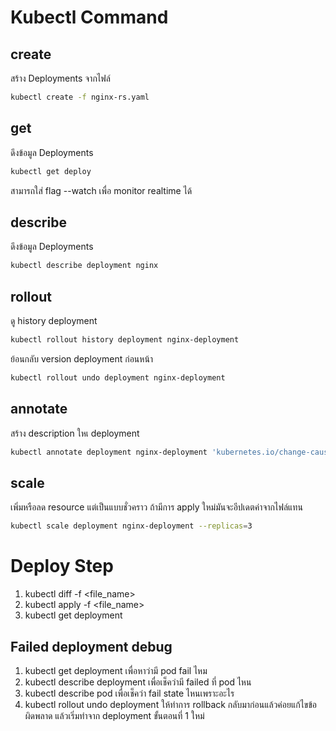# Kubectl Command

## create

สร้าง Deployments จากไฟล์

```bash
kubectl create -f nginx-rs.yaml
```

## get

ดึงข้อมูล Deployments

```bash
kubectl get deploy
```

สามารถใส่ flag --watch เพื่อ monitor realtime ได้

## describe

ดึงข้อมูล Deployments

```bash
kubectl describe deployment nginx
```

## rollout

ดู history deployment

```bash
kubectl rollout history deployment nginx-deployment
```

ย้อนกลับ version deployment ก่อนหน้า

```bash
kubectl rollout undo deployment nginx-deployment
```

## annotate

สร้าง description ใหเ deployment

```bash
kubectl annotate deployment nginx-deployment 'kubernetes.io/change-cause'='updated nginx deployment to version 1.27.1-alpine'
```

## scale

เพิ่มหรือลด resource แต่เป็นแบบชั่วคราว ถ้ามีการ apply ใหม่มันจะอีปเดตค่าจากไฟล์แทน

```bash
kubectl scale deployment nginx-deployment --replicas=3
```

# Deploy Step

1. kubectl diff -f <file_name>
2. kubectl apply -f <file_name>
3. kubectl get deployment <name>

## Failed deployment debug

1. kubectl get deployment <name> เพื่อหาว่ามี pod fail ไหม
2. kubectl describe deployment <name> เพื่อเช็คว่ามี failed ที่ pod ไหน
3. kubectl describe pod <name> เพื่อเช็คว่า fail state ไหนเพราะอะไร
4. kubectl rollout undo deployment <name> ให้ทำการ rollback กลับมาก่อนแล้วค่อยแก้ไขข้อผิดพลาด แล้วเริ่มทำจาก deployment ขั้นตอนที่ 1 ใหม่
